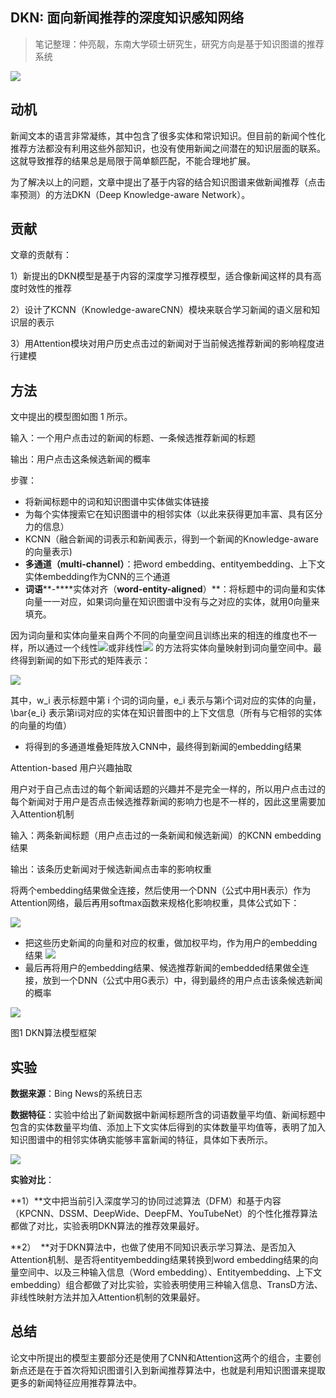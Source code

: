 
## DKN: 面向新闻推荐的深度知识感知网络

> 笔记整理：仲亮靓，东南大学硕士研究生，研究方向是基于知识图谱的推荐系统

![](img/DKN:-面向新闻推荐的深度知识感知网络.md_1.png)



## **动机**

新闻文本的语言非常凝练，其中包含了很多实体和常识知识。但目前的新闻个性化推荐方法都没有利用这些外部知识，也没有使用新闻之间潜在的知识层面的联系。这就导致推荐的结果总是局限于简单额匹配，不能合理地扩展。

为了解决以上的问题，文章中提出了基于内容的结合知识图谱来做新闻推荐（点击率预测）的方法DKN（Deep Knowledge-aware Network）。

## **贡献**

文章的贡献有：

1）新提出的DKN模型是基于内容的深度学习推荐模型，适合像新闻这样的具有高度时效性的推荐

2）设计了KCNN（Knowledge-awareCNN）模块来联合学习新闻的语义层和知识层的表示

3）用Attention模块对用户历史点击过的新闻对于当前候选推荐新闻的影响程度进行建模

## **方法**

文中提出的模型图如图 1 所示。

输入：一个用户点击过的新闻的标题、一条候选推荐新闻的标题

输出：用户点击这条候选新闻的概率

步骤：
- 将新闻标题中的词和知识图谱中实体做实体链接
- 为每个实体搜索它在知识图谱中的相邻实体（以此来获得更加丰富、具有区分力的信息）
- KCNN（融合新闻的词表示和新闻表示，得到一个新闻的Knowledge-aware的向量表示)
- **多通道（****multi-channel****）**：把word embedding、entityembedding、上下文实体embedding作为CNN的三个通道
- **词语****-****实体对齐（****word-entity-aligned****）**：将标题中的词向量和实体向量一一对应，如果词向量在知识图谱中没有与之对应的实体，就用0向量来填充。

因为词向量和实体向量来自两个不同的向量空间且训练出来的相连的维度也不一样，所以通过一个线性![](img/DKN:-面向新闻推荐的深度知识感知网络.md_2.png)或非线性![](img/DKN:-面向新闻推荐的深度知识感知网络.md_3.png) 的方法将实体向量映射到词向量空间中。最终得到新闻的如下形式的矩阵表示：

![](img/DKN:-面向新闻推荐的深度知识感知网络.md_4.png)

其中，w_i 表示标题中第 i 个词的词向量，e_i 表示与第i个词对应的实体的向量，\bar{e_i} 表示第i词对应的实体在知识普图中的上下文信息（所有与它相邻的实体的向量的均值）
- 将得到的多通道堆叠矩阵放入CNN中，最终得到新闻的embedding结果

Attention-based 用户兴趣抽取

用户对于自己点击过的每个新闻话题的兴趣并不是完全一样的，所以用户点击过的每个新闻对于用户是否点击候选推荐新闻的影响力也是不一样的，因此这里需要加入Attention机制

输入：两条新闻标题（用户点击过的一条新闻和候选新闻）的KCNN embedding结果

输出：该条历史新闻对于候选新闻点击率的影响权重

将两个embedding结果做全连接，然后使用一个DNN（公式中用H表示）作为Attention网络，最后再用softmax函数来规格化影响权重，具体公式如下：

![](img/DKN:-面向新闻推荐的深度知识感知网络.md_5.png)
- 把这些历史新闻的向量和对应的权重，做加权平均，作为用户的embedding结果
![](img/DKN:-面向新闻推荐的深度知识感知网络.md_6.png)
- 最后再将用户的embedding结果、候选推荐新闻的embedded结果做全连接，放到一个DNN（公式中用G表示）中，得到最终的用户点击该条候选新闻的概率


![](img/DKN:-面向新闻推荐的深度知识感知网络.md_7.png)

图1 DKN算法模型框架

## **实验**

**数据来源**：Bing News的系统日志

**数据特征**：实验中给出了新闻数据中新闻标题所含的词语数量平均值、新闻标题中包含的实体数量平均值、添加上下文实体后得到的实体数量平均值等，表明了加入知识图谱中的相邻实体确实能够丰富新闻的特征，具体如下表所示。

![](img/DKN:-面向新闻推荐的深度知识感知网络.md_8.png)

**实验对比**：

**1）**文中把当前引入深度学习的协同过滤算法（DFM）和基于内容（KPCNN、DSSM、DeepWide、DeepFM、YouTubeNet）的个性化推荐算法都做了对比，实验表明DKN算法的推荐效果最好。

**2）  **对于DKN算法中，也做了使用不同知识表示学习算法、是否加入Attention机制、是否将entityembedding结果转换到word embedding结果的向量空间中、以及三种输入信息（Word embedding）、Entityembedding、上下文embedding）组合都做了对比实验，实验表明使用三种输入信息、TransD方法、非线性映射方法并加入Attention机制的效果最好。

## **总结**

论文中所提出的模型主要部分还是使用了CNN和Attention这两个的组合，主要创新点还是在于首次将知识图谱引入到新闻推荐算法中，也就是利用知识图谱来提取更多的新闻特征应用推荐算法中。


